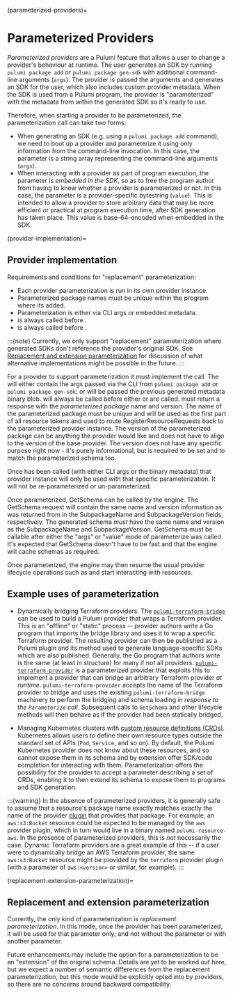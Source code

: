 (parameterized-providers)=
# Parameterized Providers

*Parameterized providers* are a Pulumi feature that allows a user to change a
provider's behaviour at runtime. The user generates an SDK by running
`pulumi package add` or `pulumi package gen-sdk` with additional command-line
arguments (`args`). The provider is passed the arguments and generates an SDK
for the user, which also includes custom provider metadata. When the SDK is used
from a Pulumi program, the provider is "parameterized" with the metadata from
within the generated SDK so it's ready to use.

Therefore, when starting a provider to be parameterized, the parameterization
call can take two forms:

* When generating an SDK (e.g. using a `pulumi package add` command), we need to
  boot up a provider and parameterize it using only information from the
  command-line invocation. In this case, the parameter is a string array
  representing the command-line arguments (`args`).
* When interacting with a provider as part of program execution, the parameter
  is *embedded in the SDK*, so as to free the program author from having to know
  whether a provider is parameterized or not. In this case, the parameter is a
  provider-specific bytestring (`value`). This is intended to allow a provider
  to store arbitrary data that may be more efficient or practical at program
  execution time, after SDK generation has taken place. This value is
  base-64-encoded when embedded in the SDK.

(provider-implementation)=
## Provider implementation

Requirements and conditions for "replacement" parameterization:

* Each provider parameterization is run in its own provider instance.
* Parameterized package names must be unique within the program where its added.
* Parameterization is either via CLI args *or* embedded metadata.
* [](pulumirpc.ResourceProvider.Parameterize) is always called before [](pulumirpc.ResourceProvider.Configure).
* [](pulumirpc.ResourceProvider.Parameterize) is always called before [](pulumirpc.ResourceProvider.GetSchema).

:::{note}
Currently, we only support "replacement" parameterization where generated SDKs
don't reference the provider's original SDK. See
[Replacement and extension parameterization](#replacement-extension-parameterization)
for discussion of what alternative implementations might be possible in the future.
:::

For a provider to support parameterization it must implement the
[](pulumirpc.ResourceProvider.Parameterize) call. The
[](pulumirpc.ParameterizeRequest) will either contain the args passed via the
CLI from `pulumi package add` or `pulumi package gen-sdk`; or will be passed the
previous generated metadata binary blob. [](pulumirpc.ResourceProvider.Parameterize)
will always be called before either [](pulumirpc.ResourceProvider.Configure)
or [](pulumirpc.ResourceProvider.GetSchema) are called.
[](pulumirpc.ParameterizeResponse) must return a response with the *parameterized
package* name and version. The name of the parameterized package must be unique
and will be used as the first part of all resource tokens and used to route
RegisterResourceRequests back to the parameterized provider instance. The
version of the parameterized package can be anything the provider would like and
does not have to align to the version of the base provider. The version does not
have any specific purpose right now - it's purely informational, but is
required to be set and to match the parameterized schema too.

Once [](pulumirpc.ResourceProvider.Parameterize) has been called (with either CLI
args or the binary metadata) that provider instance will only be used with that
specific parameterization. It will not be re-parameterized or un-parameterized.

Once parameterized, GetSchema can be called by the engine. The GetSchema request
will contain the same name and version information as was returned from
[](pulumirpc.ResourceProvider.Parameterize) in the SubpackageName and
SubpackageVersion fields, respectively. The generated schema *must* have the same
name and version as the SubpackageName and SubpackageVersion. GetSchema must be
callable after either the "args" or "value" mode of parameterize was called. It's
expected that GetSchema doesn't have to be fast and that the engine will cache
schemas as required.

Once parameterized, the engine may then resume the usual provider lifecycle
operations such as [](pulumirpc.ResourceProvider.Configure) and start interacting
with resources.

## Example uses of parameterization

* Dynamically bridging Terraform providers. The
  [`pulumi-terraform-bridge`](https://github.com/pulumi/pulumi-terraform-bridge)
  can be used to build a Pulumi provider that wraps a Terraform provider. This
  is an "offline" or "static" process -- provider authors write a Go program
  that imports the bridge library and uses it to wrap a specific Terraform
  provider. The resulting provider can then be published as a Pulumi plugin and
  its [](pulumirpc.ResourceProvider.GetSchema) method used to generate
  language-specific SDKs which are also published. Generally, the Go program
  that authors write is the same (at least in structure) for many if not all
  providers.
  [`pulumi-terraform-provider`](https://github.com/pulumi/pulumi-terraform-provider)
  is a parameterized provider that exploits this to implement a provider that
  can bridge an arbitrary Terraform provider *at runtime*.
  `pulumi-terraform-provider` accepts the name of the Terraform provider to
  bridge and uses the existing `pulumi-terraform-bridge` machinery to perform
  the bridging and schema loading *in response to the `Parameterize` call*.
  Subsequent calls to `GetSchema` and other lifecycle methods will then behave
  as if the provider had been statically bridged.

* Managing Kubernetes clusters with [custom resource definitions
  (CRDs)](https://kubernetes.io/docs/concepts/extend-kubernetes/api-extension/custom-resources/).
  Kubernetes allows users to define their own resource types outside the
  standard set of APIs (`Pod`, `Service`, and so on). By default, the Pulumi
  Kubernetes provider does not know about these resources, and so cannot expose
  them in its schema and by extension offer SDK/code completion for interacting
  with them. Parameterization offers the possibility for the provider to accept
  a parameter describing a set of CRDs, enabling it to then extend its schema to
  expose them to programs and SDK generation.

:::{warning}
In the absence of parameterized providers, it is generally safe to assume that a
resource's package name exactly matches exactly the name of the provider
[plugin](plugins) that provides that package. For example, an `aws:s3:Bucket`
resource could be expected to be managed by the `aws` provider plugin, which in
turn would live in a binary named `pulumi-resource-aws`. In the presence of
parameterized providers, this is *not* necessarily the case. Dynamic Terraform
providers are a great example of this -- if a user were to dynamically bridge an
AWS Terraform provider, the same `aws:s3:Bucket` resource might be provided by
the `terraform` provider plugin (with a parameter of `aws:<version>` or similar,
for example).
:::

(replacement-extension-parameterization)=
## Replacement and extension parameterization

Currently, the only kind of parameterization is *replacement parameterization*.
In this mode, once the provider has been parameterized, it will be used for that
parameter only; and not without the parameter or with another parameter.

Future enhancements may include the option for a parameterization to be an
"extension" of the original schema. Details are yet to be worked out here, but we
expect a number of semantic differences from the replacement parameterization, but
this mode would be explicitly opted into by providers, so there are no concerns
around backward compatibility.
